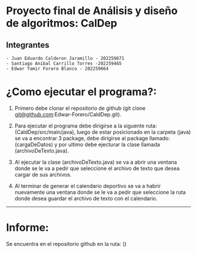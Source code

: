 # Proyecto final de Análisis y diseño de algoritmos: CalDep

## Integrantes
```
- Juan Eduardo Calderon Jaramillo - 202259671
- Santiago Anibal Carrillo Torres -202259465
- Edwar Yamir Forero Blanco - 202259664
```
# ¿Como ejecutar el programa?:
1. Primero debe clonar el repositorio de github (git clone git@github.com:Edwar-Forero/CaldDep.git).


2. Para ejecutar el programa debe dirigirse a la siguente ruta: (CaldDep/src/main/java), luego de 
estar posicionado en la carpeta (java) se va a encontrar 3 package, debe dirigirse al package 
llamado:(cargaDeDatos) y por ultimo debe ejecturar la clase llamada (archivoDeTexto.java).


3. Al ejecutar la clase (archivoDeTexto.java) se va a abrir una ventana donde se le va a pedir que
seleccione el archivo de texto que desea cargar de sus archivos.


4. Al terminar de generar el calendario deportivo se va a habrir nuevamente una ventana donde se
le va a pedir que seleccione la ruta donde desea guardar el archivo de texto con el calendario.


***

# Informe:
Se encuentra en el repositorio github en la ruta: ()
